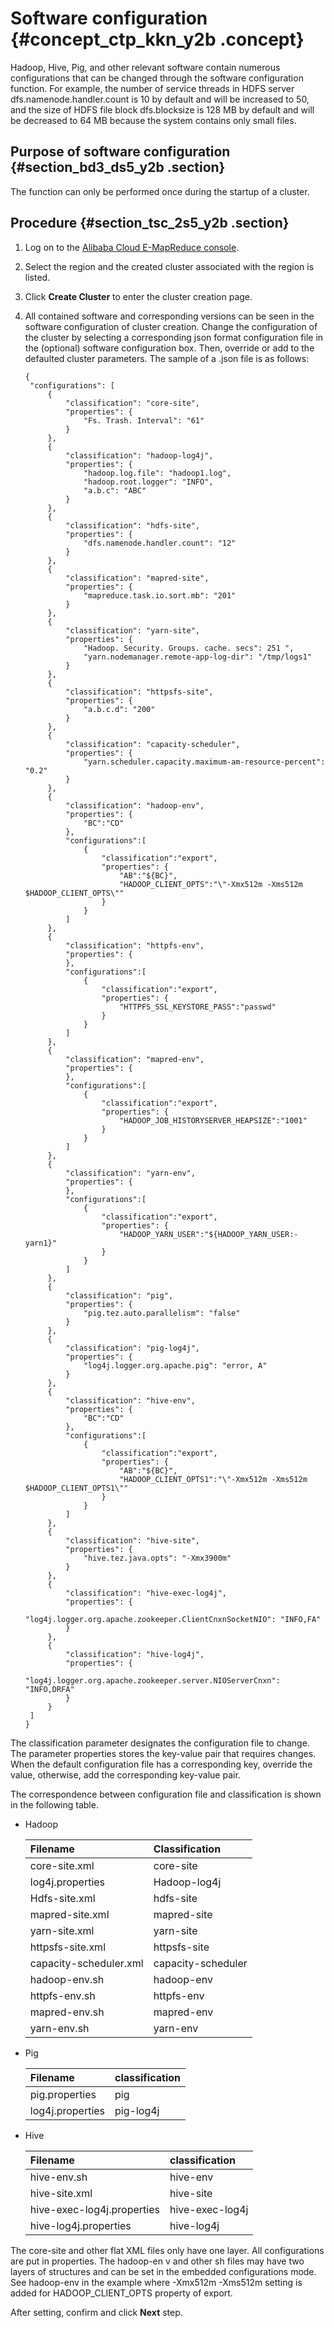# Software configuration {#concept_ctp_kkn_y2b .concept}

Hadoop, Hive, Pig, and other relevant software contain numerous configurations that can be changed through the software configuration function. For example, the number of service threads in HDFS server dfs.namenode.handler.count is 10 by default and will be increased to 50, and the size of HDFS file block dfs.blocksize is 128 MB by default and will be decreased to 64 MB because the system contains only small files.

## Purpose of software configuration {#section_bd3_ds5_y2b .section}

The function can only be performed once during the startup of a cluster.

## Procedure {#section_tsc_2s5_y2b .section}

1.  Log on to the [Alibaba Cloud E-MapReduce console](https://emr.console.aliyun.com/).
2.  Select the region and the created cluster associated with the region is listed.
3.  Click **Create Cluster** to enter the cluster creation page.
4.  All contained software and corresponding versions can be seen in the software configuration of cluster creation. Change the configuration of the cluster by selecting a corresponding json format configuration file in the \(optional\) software configuration box. Then, override or add to the defaulted cluster parameters. The sample of a .json file is as follows:

    ```
    {
     "configurations": [
         {
             "classification": "core-site",
             "properties": {
                 "Fs. Trash. Interval": "61"
             }
         },
         {
             "classification": "hadoop-log4j",
             "properties": {
                 "hadoop.log.file": "hadoop1.log",
                 "hadoop.root.logger": "INFO",
                 "a.b.c": "ABC"
             }
         },
         {
             "classification": "hdfs-site",
             "properties": {
                 "dfs.namenode.handler.count": "12"
             }
         },
         {
             "classification": "mapred-site",
             "properties": {
                 "mapreduce.task.io.sort.mb": "201"
             }
         },
         {
             "classification": "yarn-site",
             "properties": {
                 "Hadoop. Security. Groups. cache. secs": 251 ",
                 "yarn.nodemanager.remote-app-log-dir": "/tmp/logs1"
             }
         },
         {
             "classification": "httpsfs-site",
             "properties": {
                 "a.b.c.d": "200"
             }
         },
         {
             "classification": "capacity-scheduler",
             "properties": {
                 "yarn.scheduler.capacity.maximum-am-resource-percent": "0.2"
             }
         },
         {
             "classification": "hadoop-env",
             "properties": {
                 "BC":"CD"
             },
             "configurations":[
                 {
                     "classification":"export",
                     "properties": {
                         "AB":"${BC}",
                         "HADOOP_CLIENT_OPTS":"\"-Xmx512m -Xms512m $HADOOP_CLIENT_OPTS\""
                     }
                 }
             ]
         },
         {
             "classification": "httpfs-env",
             "properties": {
             },
             "configurations":[
                 {
                     "classification":"export",
                     "properties": {
                         "HTTPFS_SSL_KEYSTORE_PASS":"passwd"
                     }
                 }
             ]
         },
         {
             "classification": "mapred-env",
             "properties": {
             },
             "configurations":[
                 {
                     "classification":"export",
                     "properties": {
                         "HADOOP_JOB_HISTORYSERVER_HEAPSIZE":"1001"
                     }
                 }
             ]
         },
         {
             "classification": "yarn-env",
             "properties": {
             },
             "configurations":[
                 {
                     "classification":"export",
                     "properties": {
                         "HADOOP_YARN_USER":"${HADOOP_YARN_USER:-yarn1}"
                     }
                 }
             ]
         },
         {
             "classification": "pig",
             "properties": {
                 "pig.tez.auto.parallelism": "false"
             }
         },
         {
             "classification": "pig-log4j",
             "properties": {
                 "log4j.logger.org.apache.pig": "error, A"
             }
         },
         {
             "classification": "hive-env",
             "properties": {
                 "BC":"CD"
             },
             "configurations":[
                 {
                     "classification":"export",
                     "properties": {
                         "AB":"${BC}",
                         "HADOOP_CLIENT_OPTS1":"\"-Xmx512m -Xms512m $HADOOP_CLIENT_OPTS1\""
                     }
                 }
             ]
         },
         {
             "classification": "hive-site",
             "properties": {
                 "hive.tez.java.opts": "-Xmx3900m"
             }
         },
         {
             "classification": "hive-exec-log4j",
             "properties": {
                 "log4j.logger.org.apache.zookeeper.ClientCnxnSocketNIO": "INFO,FA"
             }
         },
         {
             "classification": "hive-log4j",
             "properties": {
                 "log4j.logger.org.apache.zookeeper.server.NIOServerCnxn": "INFO,DRFA"
             }
         }
     ]
    }
    ```


The classification parameter designates the configuration file to change. The parameter properties stores the key-value pair that requires changes. When the default configuration file has a corresponding key, override the value, otherwise, add the corresponding key-value pair.

The correspondence between configuration file and classification is shown in the following table.

-   Hadoop

    |Filename|Classification|
    |:-------|:-------------|
    |core-site.xml|core-site|
    |log4j.properties|Hadoop-log4j|
    |Hdfs-site.xml|hdfs-site|
    |mapred-site.xml|mapred-site|
    |yarn-site.xml|yarn-site|
    |httpsfs-site.xml|httpsfs-site|
    |capacity-scheduler.xml|capacity-scheduler|
    |hadoop-env.sh|hadoop-env|
    |httpfs-env.sh|httpfs-env|
    |mapred-env.sh|mapred-env|
    |yarn-env.sh|yarn-env|

-   Pig

    |Filename|classification|
    |:-------|:-------------|
    |pig.properties|pig|
    |log4j.properties|pig-log4j|

-   Hive

    |Filename|classification|
    |:-------|:-------------|
    |hive-env.sh|hive-env|
    |hive-site.xml|hive-site|
    |hive-exec-log4j.properties|hive-exec-log4j|
    |hive-log4j.properties|hive-log4j|


The core-site and other flat XML files only have one layer. All configurations are put in properties. The hadoop-en v and other sh files may have two layers of structures and can be set in the embedded configurations mode. See hadoop-env in the example where -Xmx512m -Xms512m setting is added for HADOOP\_CLIENT\_OPTS property of export.

After setting, confirm and click **Next** step.


